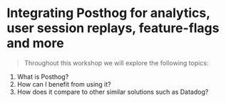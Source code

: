 # Integrating Posthog for analytics, user session replays, feature-flags and more

> Throughout this workshop we will explore the following topics:
1. What is Posthog?
2. How can I benefit from using it?
3. How does it compare to other similar solutions such as Datadog?
